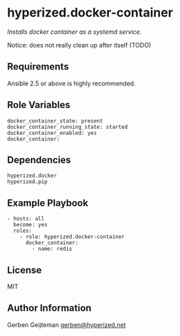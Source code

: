 hyperized.docker-container
=========

_Installs docker container as a systemd service._

Notice: does not really clean up after itself (TODO)

Requirements
------------

Ansible 2.5 or above is highly recommended.

Role Variables
--------------

    docker_container_state: present
    docker_container_running_state: started
    docker_container_enabled: yes
    docker_container:


Dependencies
------------

    hyperized.docker
    hyperized.pip

Example Playbook
----------------

    - hosts: all
      become: yes
      roles:
        - role: hyperized.docker-container
          docker_container:
            - name: redis

License
-------

MIT

Author Information
------------------

Gerben Geijteman <gerben@hyperized.net>
